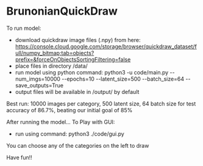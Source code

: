 # BrunonianQuickDraw

To run model:

 - download quickdraw image files (.npy) from here: https://console.cloud.google.com/storage/browser/quickdraw_dataset/full/numpy_bitmap;tab=objects?prefix=&forceOnObjectsSortingFiltering=false
 - place files in directory /data/
 - run model using python command: python3 -u code/main.py --num_imgs=10000 --epochs=10 --latent_size=500 --batch_size=64 --save_outputs=True
 - output files will be available in /output/ by default

Best run: 10000 images per category, 500 latent size, 64 batch size for test accuracy of 86.7%, beating our initial goal of 85%


After running the model...
To Play with GUI:
  
 - run using command: python3 ./code/gui.py

You can choose any of the categories on the left to draw

Have fun!!
